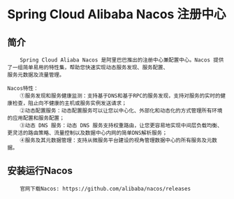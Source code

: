 # Spring Cloud Alibaba Nacos 注册中心
## 简介
```text
    Spring Cloud Aliaba Nacos 是阿里巴巴推出的注册中心兼配置中心。Nacos 提供了一组简单易用的特性集，帮助您快速实现动态服务发现、服务配置、
服务元数据及流量管理。

Nacos特性：
    ①服务发现和服务健康监测：支持基于DNS和基于RPC的服务发现，支持对服务的实时的健康检查，阻止向不健康的主机或服务实例发送请求；
    ②动态配置服务：动态配置服务可以让您以中心化、外部化和动态化的方式管理所有环境的应用配置和服务配置；
    ③动态 DNS 服务：动态 DNS 服务支持权重路由，让您更容易地实现中间层负载均衡、更灵活的路由策略、流量控制以及数据中心内网的简单DNS解析服务；
    ④服务及其元数据管理：支持从微服务平台建设的视角管理数据中心的所有服务及元数据。
```
## 安装运行Nacos
```text
    官网下载Nacos: https://github.com/alibaba/nacos/releases
```